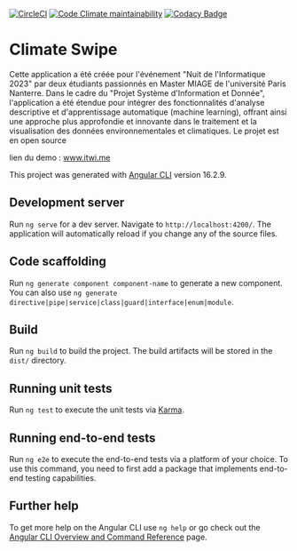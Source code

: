 [![CircleCI](https://img.shields.io/circleci/build/github/ofachati/nuit_info_front/main)](https://dl.circleci.com/status-badge/redirect/gh/ofachati/nuit_info_front/tree/main)
[![Code Climate maintainability](https://img.shields.io/codeclimate/maintainability/ofachati/nuit_info_front)](https://codeclimate.com/github/ofachati/nuit_info_front/maintainability)
[![Codacy Badge](https://app.codacy.com/project/badge/Grade/d87436632bff4f2ab2bb25c95c763886)](https://app.codacy.com/gh/ofachati/nuit_info_front/dashboard?utm_source=gh&utm_medium=referral&utm_content=&utm_campaign=Badge_grade)

# Climate Swipe



Cette application a été créée pour l'événement "Nuit de l'Informatique 2023" par deux étudiants passionnés en Master MIAGE de l'université Paris Nanterre. Dans le cadre du "Projet Système d'Information et Donnée", l'application a été étendue pour intégrer des fonctionnalités d'analyse descriptive et d'apprentissage automatique (machine learning), offrant ainsi une approche plus approfondie et innovante dans le traitement et la visualisation des données environnementales et climatiques.
Le projet est en open source

lien du demo : www.itwi.me


This project was generated with [Angular CLI](https://github.com/angular/angular-cli) version 16.2.9.
## Development server

Run `ng serve` for a dev server. Navigate to `http://localhost:4200/`. The application will automatically reload if you change any of the source files.

## Code scaffolding

Run `ng generate component component-name` to generate a new component. You can also use `ng generate directive|pipe|service|class|guard|interface|enum|module`.

## Build

Run `ng build` to build the project. The build artifacts will be stored in the `dist/` directory.

## Running unit tests

Run `ng test` to execute the unit tests via [Karma](https://karma-runner.github.io).

## Running end-to-end tests

Run `ng e2e` to execute the end-to-end tests via a platform of your choice. To use this command, you need to first add a package that implements end-to-end testing capabilities.

## Further help

To get more help on the Angular CLI use `ng help` or go check out the [Angular CLI Overview and Command Reference](https://angular.io/cli) page.
